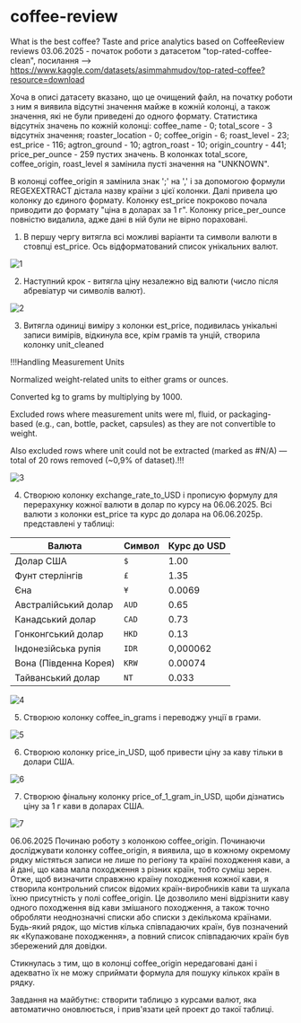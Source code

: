 # coffee-review
What is the best coffee? Taste and price analytics based on CoffeeReview reviews
03.06.2025 - початок роботи з датасетом "top-rated-coffee-clean", посилання --> https://www.kaggle.com/datasets/asimmahmudov/top-rated-coffee?resource=download

Хоча в описі датасету вказано, що це очищений файл, на початку роботи з ним я виявила відсутні значення майже в кожній колонці, а також значення, які не були приведені до одного формату. 
Статистика відсутніх значень по кожній колонці: coffee_name - 0; total_score - 3 відсутніх значення; roaster_location - 0; coffee_origin - 6; roast_level - 23; est_price - 116; agtron_ground - 10; agtron_roast - 10; origin_country - 441; price_per_ounce - 259 пустих значень. В колонках total_score, coffee_origin, roast_level я замінила пусті значення на "UNKNOWN". 

В колонці coffee_origin я замінила знак ';' на ',' і за допомогою формули REGEXEXTRACT дістала назву країни з цієї колонки. Далі привела цю колонку до єдиного формату.
Колонку est_price покроково почала приводити до формату "ціна в доларах за 1 г". Колонку price_per_ounce повністю видалила, адже дані в ній були не вірно пораховані. 
1. В першу чергу витягла всі можливі варіанти та символи валюти в стовпці est_price. Ось відформатований список унікальних валют.

![1](https://github.com/user-attachments/assets/c9f40738-34f3-438d-92df-d7e06b627d16)

2. Наступний крок - витягла ціну незалежно від валюти (число після абревіатур чи символів валют).

![2](https://github.com/user-attachments/assets/15f28cdd-efd7-4fd4-993d-ced9776fd5aa)

3. Витягла одиниці виміру з колонки est_price, подивилась унікальні записи вимірів, відкинула все, крім грамів та унцій, створила колонку unit_cleaned
 
 !!!Handling Measurement Units

Normalized weight-related units to either grams or ounces.

Converted kg to grams by multiplying by 1000.

Excluded rows where measurement units were ml, fluid, or packaging-based (e.g., can, bottle, packet, capsules) as they are not convertible to weight.

Also excluded rows where unit could not be extracted (marked as #N/A) — total of 20 rows removed (~0,9% of dataset).!!!

![3](https://github.com/user-attachments/assets/4a4bf64f-136e-4997-9ae1-3631613f2ae0)

  
4. Створюю колонку exchange_rate_to_USD і прописую формулу для перерахунку кожної валюти в долар по курсу на 06.06.2025. Всі валюти з колонки est_price та курс до долара на 06.06.2025р. представлені у таблиці:

| Валюта                | Символ | Курс до USD|
| --------------------- | ------ | ------- |
| Долар США             | `$`    | 1.00 |
| Фунт стерлінгів       | `£`    | 1.35|
|  Єна                   | `¥`    | 0.0069 |
|  Австралійський долар  |  `AUD` |   0.65|     
|  Канадський долар      |  `CAD` |   0.73 |   
| Гонконгський долар    |  `HKD` |   0.13   |  
|Індонезійська рупія    | `IDR`  | 0,000062|
| Вона (Південна Корея) | `KRW`  | 0.00074 |
| Тайванський долар     | `NT`   | 0.033   |

![4](https://github.com/user-attachments/assets/0e6ccffc-b560-4164-97a8-cdf330e9248b)

5. Створюю колонку coffee_in_grams і переводжу унції в грами.

![5](https://github.com/user-attachments/assets/9a6d3a65-94cb-4afe-aea2-072c4531582d)

6. Створюю колонку price_in_USD, щоб привести ціну за каву тільки в долари США.

![6](https://github.com/user-attachments/assets/b4d2a411-d699-4218-9693-957e05caafe5)

7. Створюю фінальну колонку price_of_1_gram_in_USD, щоби дізнатись ціну за 1 г кави в доларах США.

![7](https://github.com/user-attachments/assets/64719ed6-4839-47fe-a5f2-7b1fed6d24ec)





06.06.2025 Починаю роботу з колонкою coffee_origin.
Починаючи досліджувати колонку coffee_origin, я виявила, що в кожному окремому рядку містяться записи не лише по регіону та країні походження кави, а й дані, що кава мала походження з різних країн, тобто суміш зерен. Отже, щоб визначити справжню країну походження кожної кави, я створила контрольний список відомих країн-виробників кави та шукала їхню присутність у полі coffee_origin.
Це дозволило мені відрізнити каву одного походження від кави змішаного походження, а також точно обробляти неоднозначні списки або списки з декількома країнами.
Будь-який рядок, що містив кілька співпадаючих країн, був позначений як «Купажоване походження», а повний список співпадаючих країн був збережений для довідки.

Стикнулась з тим, що в колонці coffee_origin нередаговані дані і адекватно їх не можу сприймати формула для пошуку кількох країн в рядку.
 





Завдання на майбутнє: створити таблицю з курсами валют, яка автоматично оновлюється, і прив'язати цей проект до такої таблиці.
